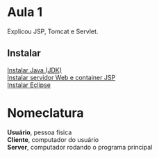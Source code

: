 # Aula 1

Explicou JSP, Tomcat e Servlet.


## Instalar

[Instalar Java (JDK)](http://www.oracle.com/technetwork/java/javase/downloads/index.html)  
[Instalar servidor Web e container JSP](http://tomcat.apache.org/download-90.cgi)  
[Instalar Eclipse](http://www.eclipse.org/)  

# Nomeclatura
**Usuário**, pessoa fisica  
**Cliente**, computador do usuário  
**Server**, computador rodando o programa principal  

